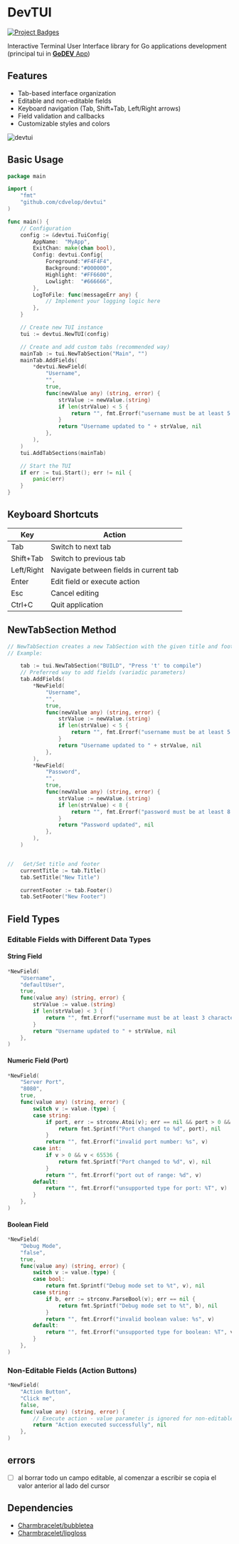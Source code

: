 # DevTUI
<!-- START_SECTION:BADGES_SECTION -->
<a href="docs/img/badges.svg"><img src="docs/img/badges.svg" alt="Project Badges" title="Generated by badges.sh from github.com/cdvelop/devscripts"></a>
<!-- END_SECTION:BADGES_SECTION -->

Interactive Terminal User Interface library for Go applications development (principal tui in [**GoDEV** App](https://github.com/cdvelop/godev))

## Features

- Tab-based interface organization
- Editable and non-editable fields
- Keyboard navigation (Tab, Shift+Tab, Left/Right arrows)
- Field validation and callbacks
- Customizable styles and colors

![devtui](tui.jpg)


## Basic Usage

```go
package main

import (
	"fmt"
	"github.com/cdvelop/devtui"
)

func main() {
	// Configuration
	config := &devtui.TuiConfig{
		AppName:  "MyApp", 
		ExitChan: make(chan bool),
		Config: devtui.Config{
			Foreground:"#F4F4F4",
			Background:"#000000",
			Highlight: "#FF6600",
			Lowlight:  "#666666",
		},
		LogToFile: func(messageErr any) {
			// Implement your logging logic here
		},
	}

	// Create new TUI instance
	tui := devtui.NewTUI(config)

	// Create and add custom tabs (recommended way)
	mainTab := tui.NewTabSection("Main", "")
	mainTab.AddFields(
		*devtui.NewField(
			"Username",
			"",
			true,
			func(newValue any) (string, error) {
				strValue := newValue.(string)
				if len(strValue) < 5 {
					return "", fmt.Errorf("username must be at least 5 characters")
				}
				return "Username updated to " + strValue, nil
			},
		),
	)
	tui.AddTabSections(mainTab)

	// Start the TUI
	if err := tui.Start(); err != nil {
		panic(err)
	}
}
```

## Keyboard Shortcuts

| Key          | Action                                 |
|--------------|----------------------------------------|
| Tab          | Switch to next tab                     |
| Shift+Tab    | Switch to previous tab                 |
| Left/Right   | Navigate between fields in current tab |
| Enter        | Edit field or execute action           |
| Esc          | Cancel editing                         |
| Ctrl+C       | Quit application                       |

## NewTabSection Method

```go
// NewTabSection creates a new TabSection with the given title and footer
// Example:

	tab := tui.NewTabSection("BUILD", "Press 't' to compile")
	// Preferred way to add fields (variadic parameters)
	tab.AddFields(
		*NewField(
			"Username",
			"",
			true,
			func(newValue any) (string, error) {
				strValue := newValue.(string)
				if len(strValue) < 5 {
					return "", fmt.Errorf("username must be at least 5 characters")
				}
				return "Username updated to " + strValue, nil
			},
		),
		*NewField(
			"Password",
			"",
			true,
			func(newValue any) (string, error) {
				strValue := newValue.(string)
				if len(strValue) < 8 {
					return "", fmt.Errorf("password must be at least 8 characters")
				}
				return "Password updated", nil
			},
		),
	)


//	 Get/Set title and footer
	currentTitle := tab.Title()
	tab.SetTitle("New Title")

	currentFooter := tab.Footer() 
	tab.SetFooter("New Footer")
```

## Field Types

### Editable Fields with Different Data Types

#### String Field
```go
*NewField(
	"Username", 
	"defaultUser", 
	true, 
	func(value any) (string, error) {
		strValue := value.(string)
		if len(strValue) < 3 {
			return "", fmt.Errorf("username must be at least 3 characters")
		}
		return "Username updated to " + strValue, nil
	},
)
```

#### Numeric Field (Port)
```go
*NewField(
	"Server Port", 
	"8080", 
	true, 
	func(value any) (string, error) {
		switch v := value.(type) {
		case string:
			if port, err := strconv.Atoi(v); err == nil && port > 0 && port < 65536 {
				return fmt.Sprintf("Port changed to %d", port), nil
			}
			return "", fmt.Errorf("invalid port number: %s", v)
		case int:
			if v > 0 && v < 65536 {
				return fmt.Sprintf("Port changed to %d", v), nil
			}
			return "", fmt.Errorf("port out of range: %d", v)
		default:
			return "", fmt.Errorf("unsupported type for port: %T", v)
		}
	},
)
```

#### Boolean Field
```go
*NewField(
	"Debug Mode", 
	"false", 
	true, 
	func(value any) (string, error) {
		switch v := value.(type) {
		case bool:
			return fmt.Sprintf("Debug mode set to %t", v), nil
		case string:
			if b, err := strconv.ParseBool(v); err == nil {
				return fmt.Sprintf("Debug mode set to %t", b), nil
			}
			return "", fmt.Errorf("invalid boolean value: %s", v)
		default:
			return "", fmt.Errorf("unsupported type for boolean: %T", v)
		}
	},
)
```

### Non-Editable Fields (Action Buttons)
```go
*NewField(
	"Action Button", 
	"Click me", 
	false, 
	func(value any) (string, error) {
		// Execute action - value parameter is ignored for non-editable fields
		return "Action executed successfully", nil
	},
)
```

## errors
- [ ] al borrar todo un campo editable, al comenzar a escribir se copia el valor anterior al lado del cursor 

## Dependencies

- [Charmbracelet/bubbletea](https://github.com/charmbracelet/bubbletea)
- [Charmbracelet/lipgloss](https://github.com/charmbracelet/lipgloss)
